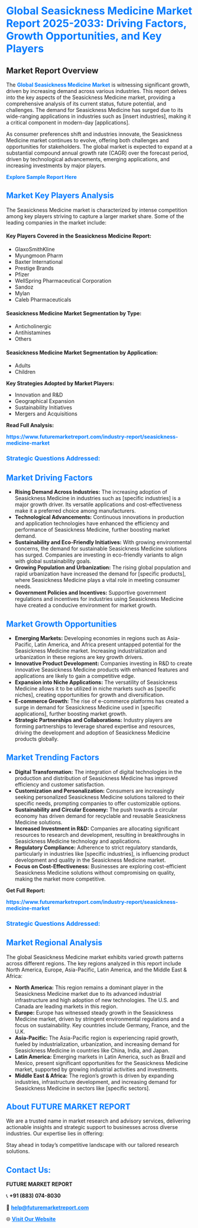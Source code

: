 <h1 style="color: #007BFF;">Global Seasickness Medicine Market Report 2025-2033: Driving Factors, Growth Opportunities, and Key Players</h1>

<section id="overview">
<h2>Market Report Overview</h2>
<p>The <a href="https://www.futuremarketreport.com/industry-report/seasickness-medicine-market" style="color: #007BFF; text-decoration: none;"><strong>Global Seasickness Medicine Market</strong></a> is witnessing significant growth, driven by increasing demand across various industries. This report delves into the key aspects of the Seasickness Medicine market, providing a comprehensive analysis of its current status, future potential, and challenges. The demand for Seasickness Medicine has surged due to its wide-ranging applications in industries such as [insert industries], making it a critical component in modern-day [applications].</p>
<p>As consumer preferences shift and industries innovate, the Seasickness Medicine market continues to evolve, offering both challenges and opportunities for stakeholders. The global market is expected to expand at a substantial compound annual growth rate (CAGR) over the forecast period, driven by technological advancements, emerging applications, and increasing investments by major players.</p>
</section>

<section id="overview">
<p><a href="https://www.futuremarketreport.com/request-sample/reportId=77655" style="color: #007BFF; text-decoration: none;"><strong>Explore Sample Report Here</strong></a></p>
</section>

<section id="key-players">
<h2 style="color: #007BFF;">Market Key Players Analysis</h2>
<p>The Seasickness Medicine market is characterized by intense competition among key players striving to capture a larger market share. Some of the leading companies in the market include:</p>
<h4>Key Players Covered in the Seasickness Medicine Report:</h4>
<ul><li>GlaxoSmithKline</li><li>Myungmoon Pharm</li><li>Baxter International</li><li>Prestige Brands</li><li>Pfizer</li><li>WellSpring Pharmaceutical Corporation</li><li>Sandoz</li><li>Mylan</li><li>Caleb Pharmaceuticals</li></ul>
<h4>Seasickness Medicine Market Segmentation by Type:</h4>
<ul><li>Anticholinergic</li><li>Antihistamines</li><li>Others</li></ul>

<h4>Seasickness Medicine Market Segmentation by Application:</h4>
<ul><li>Adults</li><li>Children</li></ul>
<p><strong>Key Strategies Adopted by Market Players:</strong></p>
<ul>
<li>Innovation and R&D</li>
<li>Geographical Expansion</li>
<li>Sustainability Initiatives</li>
<li>Mergers and Acquisitions</li>
</ul>
</section>

<section>
<p><strong>Read Full Analysis: </strong></p><a href="https://www.futuremarketreport.com/industry-report/seasickness-medicine-market" style="color: #007BFF; text-decoration: none;"><strong>https://www.futuremarketreport.com/industry-report/seasickness-medicine-market</strong></a>
<h3 style="color: #007BFF;">Strategic Questions Addressed:</h3>
</section>

<section id="driving-factors">
<h2 style="color: #007BFF;">Market Driving Factors</h2>
<ul>
<li><strong>Rising Demand Across Industries:</strong> The increasing adoption of Seasickness Medicine in industries such as [specific industries] is a major growth driver. Its versatile applications and cost-effectiveness make it a preferred choice among manufacturers.</li>
<li><strong>Technological Advancements:</strong> Continuous innovations in production and application technologies have enhanced the efficiency and performance of Seasickness Medicine, further boosting market demand.</li>
<li><strong>Sustainability and Eco-Friendly Initiatives:</strong> With growing environmental concerns, the demand for sustainable Seasickness Medicine solutions has surged. Companies are investing in eco-friendly variants to align with global sustainability goals.</li>
<li><strong>Growing Population and Urbanization:</strong> The rising global population and rapid urbanization have increased the demand for [specific products], where Seasickness Medicine plays a vital role in meeting consumer needs.</li>
<li><strong>Government Policies and Incentives:</strong> Supportive government regulations and incentives for industries using Seasickness Medicine have created a conducive environment for market growth.</li>
</ul>
</section>

<section id="growth-opportunities">
<h2 style="color: #007BFF;">Market Growth Opportunities</h2>
<ul>
<li><strong>Emerging Markets:</strong> Developing economies in regions such as Asia-Pacific, Latin America, and Africa present untapped potential for the Seasickness Medicine market. Increasing industrialization and urbanization in these regions are key growth drivers.</li>
<li><strong>Innovative Product Development:</strong> Companies investing in R&D to create innovative Seasickness Medicine products with enhanced features and applications are likely to gain a competitive edge.</li>
<li><strong>Expansion into Niche Applications:</strong> The versatility of Seasickness Medicine allows it to be utilized in niche markets such as [specific niches], creating opportunities for growth and diversification.</li>
<li><strong>E-commerce Growth:</strong> The rise of e-commerce platforms has created a surge in demand for Seasickness Medicine used in [specific applications], further boosting market growth.</li>
<li><strong>Strategic Partnerships and Collaborations:</strong> Industry players are forming partnerships to leverage shared expertise and resources, driving the development and adoption of Seasickness Medicine products globally.</li>
</ul>
</section>

<section id="trending-factors">
<h2 style="color: #007BFF;">Market Trending Factors</h2>
<ul>
<li><strong>Digital Transformation:</strong> The integration of digital technologies in the production and distribution of Seasickness Medicine has improved efficiency and customer satisfaction.</li>
<li><strong>Customization and Personalization:</strong> Consumers are increasingly seeking personalized Seasickness Medicine solutions tailored to their specific needs, prompting companies to offer customizable options.</li>
<li><strong>Sustainability and Circular Economy:</strong> The push towards a circular economy has driven demand for recyclable and reusable Seasickness Medicine solutions.</li>
<li><strong>Increased Investment in R&D:</strong> Companies are allocating significant resources to research and development, resulting in breakthroughs in Seasickness Medicine technology and applications.</li>
<li><strong>Regulatory Compliance:</strong> Adherence to strict regulatory standards, particularly in industries like [specific industries], is influencing product development and quality in the Seasickness Medicine market.</li>
<li><strong>Focus on Cost-Effectiveness:</strong> Businesses are exploring cost-efficient Seasickness Medicine solutions without compromising on quality, making the market more competitive.</li>
</ul>
</section>

<section>
<p><strong>Get Full Report: </strong></p><a href="https://www.futuremarketreport.com/industry-report/seasickness-medicine-market" style="color: #007BFF; text-decoration: none;"><strong>https://www.futuremarketreport.com/industry-report/seasickness-medicine-market</strong></a>
<h3 style="color: #007BFF;">Strategic Questions Addressed:</h3>
</section>


<section id="regional-analysis">
<h2 style="color: #007BFF;">Market Regional Analysis</h2>
<p>The global Seasickness Medicine market exhibits varied growth patterns across different regions. The key regions analyzed in this report include North America, Europe, Asia-Pacific, Latin America, and the Middle East & Africa:</p>
<ul>
<li><strong>North America:</strong> This region remains a dominant player in the Seasickness Medicine market due to its advanced industrial infrastructure and high adoption of new technologies. The U.S. and Canada are leading markets in this region.</li>
<li><strong>Europe:</strong> Europe has witnessed steady growth in the Seasickness Medicine market, driven by stringent environmental regulations and a focus on sustainability. Key countries include Germany, France, and the U.K.</li>
<li><strong>Asia-Pacific:</strong> The Asia-Pacific region is experiencing rapid growth, fueled by industrialization, urbanization, and increasing demand for Seasickness Medicine in countries like China, India, and Japan.</li>
<li><strong>Latin America:</strong> Emerging markets in Latin America, such as Brazil and Mexico, present significant opportunities for the Seasickness Medicine market, supported by growing industrial activities and investments.</li>
<li><strong>Middle East & Africa:</strong> The region’s growth is driven by expanding industries, infrastructure development, and increasing demand for Seasickness Medicine in sectors like [specific sectors].</li>
</ul>
</section>

<footer>
<h2 style="color: #007BFF;">About FUTURE MARKET REPORT</h2>
<p>We are a trusted name in market research and advisory services, delivering actionable insights and strategic support to businesses across diverse industries. Our expertise lies in offering:</p>

<p>Stay ahead in today’s competitive landscape with our tailored research solutions.</p>

<h2 style="color: #007BFF;">Contact Us:</h2>
<p><strong>FUTURE MARKET REPORT</strong></p>
<p>📞 <strong>+91 (883) 074-8030</strong></p>
<p>📧 <strong><a href="mailto:help@futuremarketreport.com" style="color: #007BFF;">help@futuremarketreport.com</a></strong></p>
<p>🌐 <strong><a href="https://www.futuremarketreport.com/" style="color: #007BFF;">Visit Our Website</a></strong></p>
</footer>